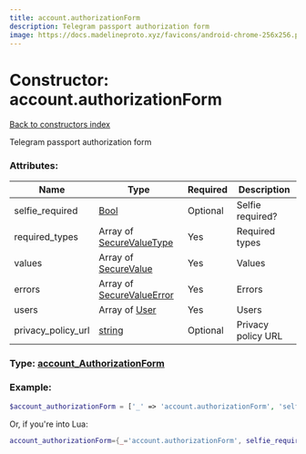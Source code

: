 ```yaml
---
title: account.authorizationForm
description: Telegram passport authorization form
image: https://docs.madelineproto.xyz/favicons/android-chrome-256x256.png
---
```

# Constructor: account.authorizationForm  
[Back to constructors index](index.md)



Telegram passport authorization form

### Attributes:

| Name     |    Type       | Required | Description |
|----------|---------------|----------|-------------|
|selfie\_required|[Bool](../types/Bool.md) | Optional|Selfie required?|
|required\_types|Array of [SecureValueType](../types/SecureValueType.md) | Yes|Required types|
|values|Array of [SecureValue](../types/SecureValue.md) | Yes|Values|
|errors|Array of [SecureValueError](../types/SecureValueError.md) | Yes|Errors|
|users|Array of [User](../types/User.md) | Yes|Users|
|privacy\_policy\_url|[string](../types/string.md) | Optional|Privacy policy URL|



### Type: [account\_AuthorizationForm](../types/account_AuthorizationForm.md)


### Example:

```php
$account_authorizationForm = ['_' => 'account.authorizationForm', 'selfie_required' => Bool, 'required_types' => [SecureValueType, SecureValueType], 'values' => [SecureValue, SecureValue], 'errors' => [SecureValueError, SecureValueError], 'users' => [User, User], 'privacy_policy_url' => 'string'];
```  


Or, if you're into Lua:

```lua
account_authorizationForm={_='account.authorizationForm', selfie_required=Bool, required_types={SecureValueType}, values={SecureValue}, errors={SecureValueError}, users={User}, privacy_policy_url='string'}

```


